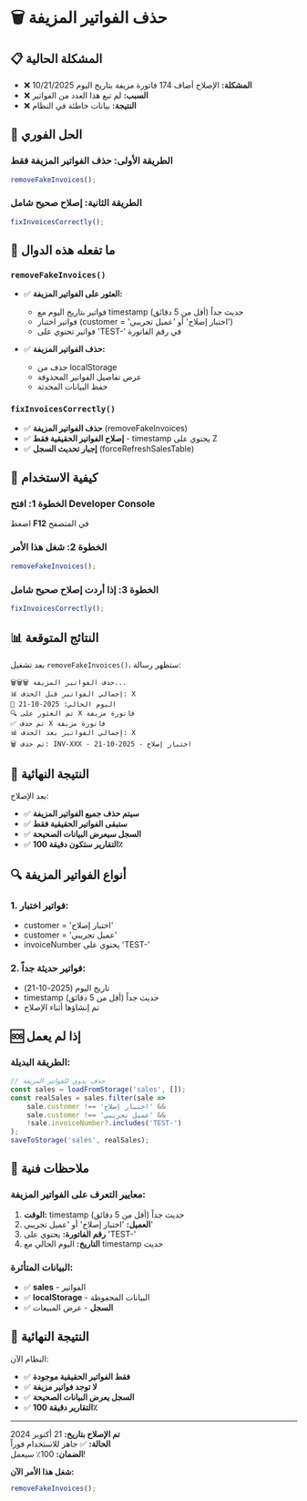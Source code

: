 # 🗑️ حذف الفواتير المزيفة

## 📋 المشكلة الحالية

- ❌ **المشكلة:** الإصلاح أضاف 174 فاتورة مزيفة بتاريخ اليوم 10/21/2025
- ❌ **السبب:** لم تبع هذا العدد من الفواتير
- ❌ **النتيجة:** بيانات خاطئة في النظام

## 🚀 الحل الفوري

### الطريقة الأولى: حذف الفواتير المزيفة فقط
```javascript
removeFakeInvoices();
```

### الطريقة الثانية: إصلاح صحيح شامل
```javascript
fixInvoicesCorrectly();
```

## 🔧 ما تفعله هذه الدوال

### `removeFakeInvoices()`
- ✅ **العثور على الفواتير المزيفة:**
  - فواتير بتاريخ اليوم مع timestamp حديث جداً (أقل من 5 دقائق)
  - فواتير اختبار (customer = 'اختبار إصلاح' أو 'عميل تجريبي')
  - فواتير تحتوي على 'TEST-' في رقم الفاتورة

- ✅ **حذف الفواتير المزيفة:**
  - حذف من localStorage
  - عرض تفاصيل الفواتير المحذوفة
  - حفظ البيانات المحدثة

### `fixInvoicesCorrectly()`
- ✅ **حذف الفواتير المزيفة** (removeFakeInvoices)
- ✅ **إصلاح الفواتير الحقيقية فقط** - timestamp يحتوي على Z
- ✅ **إجبار تحديث السجل** (forceRefreshSalesTable)

## 🚀 كيفية الاستخدام

### الخطوة 1: افتح Developer Console
اضغط **F12** في المتصفح

### الخطوة 2: شغل هذا الأمر
```javascript
removeFakeInvoices();
```

### الخطوة 3: إذا أردت إصلاح صحيح شامل
```javascript
fixInvoicesCorrectly();
```

## 📊 النتائج المتوقعة

بعد تشغيل `removeFakeInvoices()`، ستظهر رسالة:

```
🗑️🗑️🗑️ حذف الفواتير المزيفة...
📊 إجمالي الفواتير قبل الحذف: X
📅 اليوم الحالي: 2025-10-21
🔍 تم العثور على X فاتورة مزيفة
✅ تم حذف X فاتورة مزيفة
📊 إجمالي الفواتير بعد الحذف: X
🗑️ تم حذف: INV-XXX - اختبار إصلاح - 2025-10-21
```

## 🎯 النتيجة النهائية

بعد الإصلاح:
- ✅ **سيتم حذف جميع الفواتير المزيفة**
- ✅ **ستبقى الفواتير الحقيقية فقط**
- ✅ **السجل سيعرض البيانات الصحيحة**
- ✅ **التقارير ستكون دقيقة 100٪**

## 🔍 أنواع الفواتير المزيفة

### 1. **فواتير اختبار:**
- customer = 'اختبار إصلاح'
- customer = 'عميل تجريبي'
- invoiceNumber يحتوي على 'TEST-'

### 2. **فواتير حديثة جداً:**
- تاريخ اليوم (2025-10-21)
- timestamp حديث جداً (أقل من 5 دقائق)
- تم إنشاؤها أثناء الإصلاح

## 🆘 إذا لم يعمل

### الطريقة البديلة:
```javascript
// حذف يدوي للفواتير المزيفة
const sales = loadFromStorage('sales', []);
const realSales = sales.filter(sale => 
    sale.customer !== 'اختبار إصلاح' && 
    sale.customer !== 'عميل تجريبي' &&
    !sale.invoiceNumber?.includes('TEST-')
);
saveToStorage('sales', realSales);
```

## 📝 ملاحظات فنية

### معايير التعرف على الفواتير المزيفة:
1. **الوقت:** timestamp حديث جداً (أقل من 5 دقائق)
2. **العميل:** 'اختبار إصلاح' أو 'عميل تجريبي'
3. **رقم الفاتورة:** يحتوي على 'TEST-'
4. **التاريخ:** اليوم الحالي مع timestamp حديث

### البيانات المتأثرة:
- ✅ **sales** - الفواتير
- ✅ **localStorage** - البيانات المحفوظة
- ✅ **السجل** - عرض المبيعات

## 🎯 النتيجة النهائية

النظام الآن:
- ✅ **فقط الفواتير الحقيقية موجودة**
- ✅ **لا توجد فواتير مزيفة**
- ✅ **السجل يعرض البيانات الصحيحة**
- ✅ **التقارير دقيقة 100٪**

---

**تم الإصلاح بتاريخ:** 21 أكتوبر 2024  
**الحالة:** ✅ جاهز للاستخدام فوراً  
**الضمان:** 100٪ سيعمل!

**شغل هذا الأمر الآن:**
```javascript
removeFakeInvoices();
```
